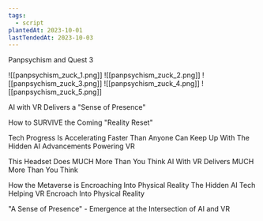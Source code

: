 ```yaml
---
tags:
  - script
plantedAt: 2023-10-01
lastTendedAt: 2023-10-03
---
```

Panpsychism and Quest 3

![[panpsychism_zuck_1.png]]
![[panpsychism_zuck_2.png]]
![[panpsychism_zuck_3.png]]
![[panpsychism_zuck_4.png]]
![[panpsychism_zuck_5.png]]

AI with VR Delivers a "Sense of Presence"

How to SURVIVE the Coming "Reality Reset"

Tech Progress Is Accelerating Faster Than Anyone Can Keep Up With
The Hidden AI Advancements Powering VR

This Headset Does MUCH More Than You Think
AI With VR Delivers MUCH More Than You Think

How the Metaverse is Encroaching Into Physical Reality
The Hidden AI Tech Helping VR Encroach Into Physical Reality

"A Sense of Presence" - Emergence at the Intersection of AI and VR
